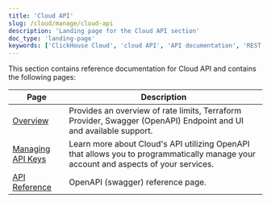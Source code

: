 ```yaml
---
title: 'Cloud API'
slug: /cloud/manage/cloud-api
description: 'Landing page for the Cloud API section'
doc_type: 'landing-page'
keywords: ['ClickHouse Cloud', 'cloud API', 'API documentation', 'REST API reference', 'cloud management API']
---
```


This section contains reference documentation for Cloud API and contains the following pages:

| Page                                       | Description                                                                                                                          |
|--------------------------------------------|--------------------------------------------------------------------------------------------------------------------------------------|
| [Overview](/cloud/manage/api/api-overview) | Provides an overview of rate limits, Terraform Provider, Swagger (OpenAPI) Endpoint and UI and available support.                    | 
| [Managing API Keys](/cloud/manage/openapi) | Learn more about Cloud's API utilizing OpenAPI that allows you to programmatically manage your account and aspects of your services. |
| [API Reference](https://clickhouse.com/docs/cloud/manage/api/swagger) | OpenAPI (swagger) reference page.                                                                                                    |